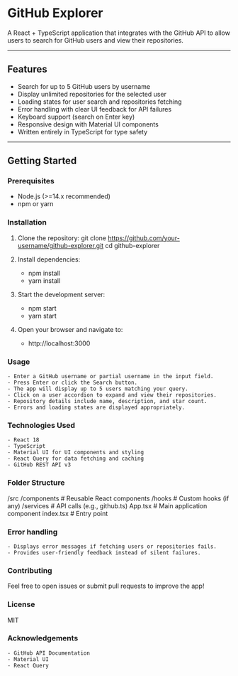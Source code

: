 # GitHub Explorer

A React + TypeScript application that integrates with the GitHub API to allow users to search for GitHub users and view their repositories.

---

## Features

- Search for up to 5 GitHub users by username
- Display unlimited repositories for the selected user
- Loading states for user search and repositories fetching
- Error handling with clear UI feedback for API failures
- Keyboard support (search on Enter key)
- Responsive design with Material UI components
- Written entirely in TypeScript for type safety

---

## Getting Started

### Prerequisites

- Node.js (>=14.x recommended)
- npm or yarn

### Installation

1. Clone the repository:
   git clone https://github.com/your-username/github-explorer.git
   cd github-explorer

2. Install dependencies:
   - npm install
   - yarn install
  
3. Start the development server:
   - npm start
   - yarn start

4. Open your browser and navigate to:
   - http://localhost:3000

### Usage

    - Enter a GitHub username or partial username in the input field.
    - Press Enter or click the Search button.
    - The app will display up to 5 users matching your query.
    - Click on a user accordion to expand and view their repositories.
    - Repository details include name, description, and star count.
    - Errors and loading states are displayed appropriately.

### Technologies Used

    - React 18
    - TypeScript
    - Material UI for UI components and styling
    - React Query for data fetching and caching
    - GitHub REST API v3

### Folder Structure

 /src
  /components     # Reusable React components
  /hooks          # Custom hooks (if any)
  /services       # API calls (e.g., github.ts)
  App.tsx         # Main application component
  index.tsx       # Entry point

### Error handling

    - Displays error messages if fetching users or repositories fails.
    - Provides user-friendly feedback instead of silent failures.

### Contributing

Feel free to open issues or submit pull requests to improve the app!

### License

MIT

### Acknowledgements

    - GitHub API Documentation
    - Material UI
    - React Query